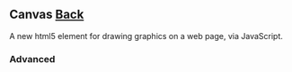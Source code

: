 ## Canvas [Back](./../webgl.md)

A new html5 element for drawing graphics on a web page, via JavaScript.

### Advanced